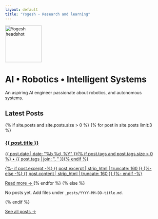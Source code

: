 ```yaml
---
layout: default
title: "Yogesh - Research and learning"
---
```


<!-- HERO -->
<div class="hero">
  <img class="hero-avatar" src="{{ '/assets/images/profile.webp' | relative_url }}" alt="Yogesh headshot" width="120" height="120" />
  <div class="hero-copy">
    <h1>AI • Robotics • Intelligent Systems</h1>
    <p>An aspiring AI engineer passionate about robotics, and autonomous systems.</p>
  </div>
</div>

<!-- LATEST POSTS (3 cards) -->
<h2>Latest Posts</h2>
<div class="post-cards">
  {% if site.posts and site.posts.size > 0 %}
    {% for post in site.posts limit:3 %}
      <a class="post-card" href="{{ post.url | relative_url }}">
        <h3 class="post-card__title">{{ post.title }}</h3>
        <div class="post-card__meta">{{ post.date | date: "%b %d, %Y" }}{% if post.tags and post.tags.size > 0 %} • {{ post.tags | join: ", " }}{% endif %}</div>
        <p class="post-card__excerpt">
          {%- if post.excerpt -%}
            {{ post.excerpt | strip_html | truncate: 160 }}
          {%- else -%}
            {{ post.content | strip_html | truncate: 160 }}
          {%- endif -%}
        </p>
        <span class="post-card__more">Read more →</span>
      </a>
    {% endfor %}
  {% else %}
    <p>No posts yet. Add files under <code>_posts/YYYY-MM-DD-title.md</code>.</p>
  {% endif %}
</div>

<p><a class="link-more" href="{{ '/posts/' | relative_url }}">See all posts →</a></p>

